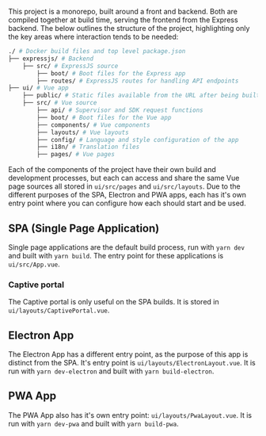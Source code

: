 This project is a monorepo, built around a front and backend. Both are compiled together at build time, serving the frontend from the Express backend. The below outlines the structure of the project, highlighting only the key areas where interaction tends to be needed:

```bash
./ # Docker build files and top level package.json
├── expressjs/ # Backend
    ├── src/ # ExpressJS source
        ├── boot/ # Boot files for the Express app
        ├── routes/ # ExpressJS routes for handling API endpoints
├── ui/ # Vue app
    ├── public/ # Static files available from the URL after being built
    ├── src/ # Vue source
        ├── api/ # Supervisor and SDK request functions
        ├── boot/ # Boot files for the Vue app
        ├── components/ # Vue components
        ├── layouts/ # Vue layouts
        ├── config/ # Language and style configuration of the app
        ├── i18n/ # Translation files
        ├── pages/ # Vue pages
```

Each of the components of the project have their own build and development processes, but each can access and share the same Vue page sources all stored in `ui/src/pages` and `ui/src/layouts`. Due to the different purposes of the SPA, Electron and PWA apps, each has it's own entry point where you can configure how each should start and be used.

## SPA (Single Page Application)

Single page applications are the default build process, run with `yarn dev` and built with `yarn build`. The entry point for these applications is `ui/src/App.vue`.

### Captive portal

The Captive portal is only useful on the SPA builds. It is stored in `ui/layouts/CaptivePortal.vue`.

## Electron App

The Electron App has a different entry point, as the purpose of this app is distinct from the SPA. It's entry point is `ui/layouts/ElectronLayout.vue`. It is run with `yarn dev-electron` and built with `yarn build-electron`.

## PWA App

The PWA App also has it's own entry point: `ui/layouts/PwaLayout.vue`. It is run with `yarn dev-pwa` and built with `yarn build-pwa`.

